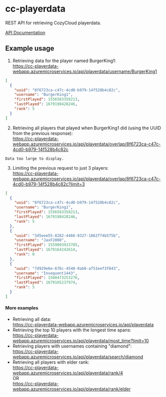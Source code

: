 # cc-playerdata
REST API for retrieving CozyCloud playerdata.

[API Documentation](https://cc-playerdata-webapp.azuremicroservices.io)

## Example usage

1. Retrieving data for the player named BurgerKing1:
<br>https://cc-playerdata-webapp.azuremicroservices.io/api/playerdata/username/BurgerKing1
```json
[
  {
    "uuid": "8f6723ca-c47c-4cd0-b979-14f528b4c82c",
    "username": "BurgerKing1",
    "firstPlayed": 1556583358213,
    "lastPlayed": 1679198428246,
    "rank": 5
  }
]
```
2. Retrieving all players that played when BurgerKing1 did (using the UUID from the previous response):
<br>https://cc-playerdata-webapp.azuremicroservices.io/api/playerdata/overlap/8f6723ca-c47c-4cd0-b979-14f528b4c82c
```
Data too large to display.
```
3. Limiting the previous request to just 3 players:
<br>https://cc-playerdata-webapp.azuremicroservices.io/api/playerdata/overlap/8f6723ca-c47c-4cd0-b979-14f528b4c82c?limit=3
```json
[
  {
    "uuid": "8f6723ca-c47c-4cd0-b979-14f528b4c82c",
    "username": "BurgerKing1",
    "firstPlayed": 1556583358213,
    "lastPlayed": 1679198428246,
    "rank": 5
  },
  {
    "uuid": "3d5eee55-8282-4466-9327-1862ff4b575b",
    "username": "JaxF2008",
    "firstPlayed": 1559093933705,
    "lastPlayed": 1679164242614,
    "rank": 0
  },
  {
    "uuid": "7d929e6e-676c-4548-9ab0-af51eef3f843",
    "username": "Insequent1443",
    "firstPlayed": 1560473253276,
    "lastPlayed": 1679165237974,
    "rank": 5
  }
]
```
#### More examples
* Retrieving all data:
<br>https://cc-playerdata-webapp.azuremicroservices.io/api/playerdata
* Retrieving the top 10 players with the longest time spans:
<br>https://cc-playerdata-webapp.azuremicroservices.io/api/playerdata/most_time?limit=10
* Retrieving players with usernames containing "diamond":
<br>https://cc-playerdata-webapp.azuremicroservices.io/api/playerdata/search/diamond
* Retrieving all players with elder rank:
<br>https://cc-playerdata-webapp.azuremicroservices.io/api/playerdata/rank/4
<br>OR
<br>https://cc-playerdata-webapp.azuremicroservices.io/api/playerdata/rank/elder
